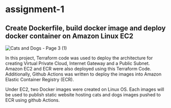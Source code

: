 # assignment-1
<h2>Create Dockerfile, build docker image and deploy docker container on Amazon Linux EC2</h2> 

![Cats and Dogs - Page 3 (1)](https://user-images.githubusercontent.com/50281621/173474517-75777b08-7658-427b-b266-7f04e5675426.png)

In this project, Terraform code was used to deploy the architecture for creating Virtual Private Cloud, Internet Gateway and a Public Subnet. Amazon EC2 and ECR were also deployed using this Terraform Code. Additionally, Github Actions was written to deploy the images into Amazon Elastic Container Registry (ECR).

Under EC2, two Docker images were created on Linux OS. Each images will be used to publish static website hosting cats and dogs images pushed to ECR using github Actions. 
